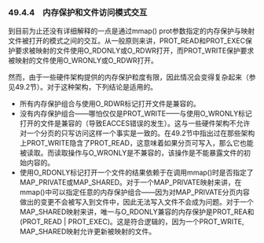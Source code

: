 ### 49.4.4　内存保护和文件访问模式交互

到目前为止还没有详细解释的一点是通过mmap() prot参数指定的内存保护与映射文件被打开的模式之间的交互。从一般原则来讲，PROT_READ和PROT_EXEC保护要求被映射的文件使用O_RDONLY或O_RDWR打开，而PROT_WRITE保护要求被映射的文件使用O_WRONLY或O_RDWR打开。

然而，由于一些硬件架构提供的内存保护粒度有限，因此情况会变得复杂起来（参见49.2节）。对于这种架构，下列结论是适用的。

+ 所有内存保护组合与使用O_RDWR标记打开文件是兼容的。
+ 没有内存保护组合——哪怕仅仅是PROT_WRITE——与使用O_WRONLY标记打开的文件是兼容的（导致EACCES错误的发生）。这与一些硬件架构不允许对一个分页的只写访问这样一个事实是一致的。在49.2节中指出过在那些架构上PROT_WRITE隐含了PROT_READ，这意味着如果分页可写入，那么它也能被读取。而读取操作与O_WRONLY是不兼容的，该操作是不能暴露文件的初始内容的。
+ 使用O_RDONLY标记打开一个文件的结果依赖于在调用mmap()时是否指定了MAP_PRIVATE或MAP_SHARED。对于一个MAP_PRIVATE映射来讲，在mmap()中可以指定任意的内存保护组合——因为对MAP_PRIVATE分页内容做出的变更不会被写入到文件中，因此无法写入文件不会成为问题。对于一个MAP_SHARED映射来讲，唯一与O_RDONLY兼容的内存保护是PROT_REA和(PROT_READ | PROT_EXEC)。这是符合逻辑的，因为一个PROT_WRITE, MAP_SHARED映射允许更新被映射的文件。

